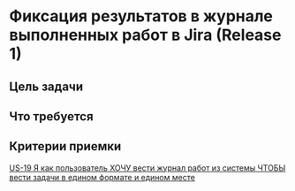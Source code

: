 # Фиксация результатов в журнале выполненных работ в Jira (Release 1)

## Цель задачи



## Что требуется



## Критерии приемки

[US-19 Я как пользователь ХОЧУ вести журнал работ из системы ЧТОБЫ вести задачи в едином формате и едином месте](../ac/AC.md#us19)
